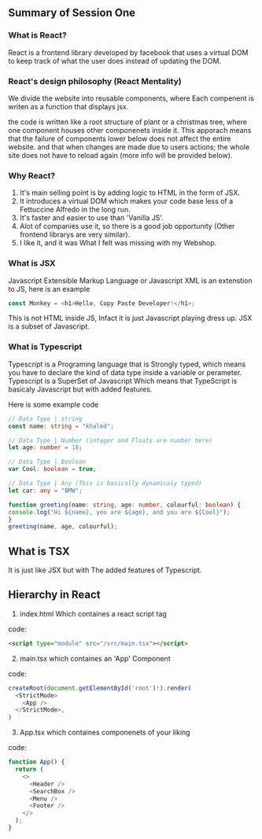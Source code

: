 ## Summary of Session One

### What is React?
React is a frontend library developed by facebook that uses a virtual DOM to keep track of what the user does  instead of updating the DOM.

### React's design philosophy (React Mentality) 

We divide the website into reusable components, where Each compenent is writen as a function that displays jsx. 

the code is written like a root structure of plant or a christmas tree, where one component houses other componenets inside it. This apporach means that the failure of components lower below does not affect the entire website. and that when changes are made due to users actions; the whole site does not have to reload again (more info will be provided below).

### Why React?

1. It's main selling point is by adding logic to HTML in the form of JSX.
2. It introduces a virtual DOM which makes your code base less of a Fettuccine Alfredo in the long run.
3. It's faster and easier to use than 'Vanilla JS'.
4. Alot of companies use it, so there is a good job opportunity (Other frontend librarys are very similar).
5. I like it, and it was What I felt was missing with my Webshop.

### What is JSX

Javascript Extensible Markup Language or Javascript XML is an extenstion to JS, here is an example

```Javascript
const Monkey = <h1>Hello, Copy Paste Developer!</h1>;
```

This is not HTML inside JS, Infact it is just Javascript playing dress up. JSX is a subset of Javascript.

### What is Typescript

Typescript is a Programing language that is Strongly typed, which means you have to declare the kind of data type inside a variable or perameter. Typescript is a SuperSet of Javascript Which means that TypeScript is basicaly Javascript but with added features.

Here is some example code

```Typescript
// Data Type | string
const name: string = "khaled";

// Data Type | Number (integer and Floats are number here)
let age: number = 18;

// Data Type | Boolean
var Cool: boolean = true;

// Data Type | Any (This is basically dynamicaly typed)
let car: any = "BMW";

function greeting(name: string, age: number, colourful: boolean) {
console.log("Hi ${name}, you are ${age}, and you are ${Cool}");
}
greeting(name, age, colourful);
```
## What is TSX

It is just like JSX but with The added features of Typescript.

## Hierarchy in React

1. index.html Which containes a react script tag

code:
```HTML 
<script type="module" src="/src/main.tsx"></script>
```

2. main.tsx which containes an 'App' Component

code:
```Javascript
createRoot(document.getElementById('root')!).render(
  <StrictMode>
    <App />
  </StrictMode>,
)
```

3. App.tsx which containes componenets of your liking

code:
```Javascript
function App() {
  return (
    <>
      <Header />
      <SearchBox />
      <Menu />
      <Footer />
    </>
  );
}
```
